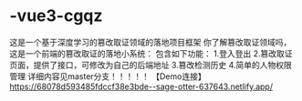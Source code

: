 # -vue3-cgqz
这是一个基于深度学习的篡改取证领域的落地项目框架
你了解篡改取证领域吗，这是一个前端的篡改取证的落地小系统：
包含如下功能：
1.登入登出
2.篡改取证页面，提供了接口，可修改为自己的后端地址
3.篡改检测历史
4.简单的人物权限管理
详细内容见master分支！！！！！
【Demo连接】https://68078d593485fdccf38e3bde--sage-otter-637643.netlify.app/
